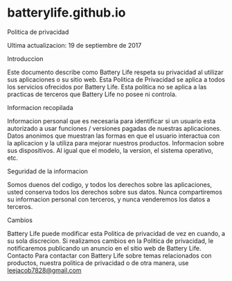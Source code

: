 # batterylife.github.io

Politica de privacidad

Ultima actualizacion: 19 de septiembre de 2017

Introduccion

Este documento describe como Battery Life respeta su privacidad al utilizar sus aplicaciones o su sitio web. Esta Politica de Privacidad se aplica a todos los servicios ofrecidos por Battery Life. Esta politica no se aplica a las practicas de terceros que Battery Life no posee ni controla.

Informacion recopilada

Informacion personal que es necesaria para identificar si un usuario esta autorizado a usar funciones / versiones pagadas de nuestras aplicaciones. Datos anonimos que muestran las formas en que el usuario interactua con la aplicacion y la utiliza para mejorar nuestros productos. Informacion sobre sus dispositivos. Al igual que el modelo, la version, el sistema operativo, etc.

Seguridad de la informacion

Somos duenos del codigo, y todos los derechos sobre las aplicaciones, usted conserva todos los derechos sobre sus datos. Nunca compartiremos su informacion personal con terceros, y nunca venderemos los datos a terceros.

Cambios

Battery Life puede modificar esta Politica de privacidad de vez en cuando, a su sola discrecion. Si realizamos cambios en la Politica de privacidad, le notificaremos publicando un anuncio en el sitio web de Battery Life. Contacto Para contactar con Battery Life sobre temas relacionados con productos, nuestra politica de privacidad o de otra manera, use leejacob7828@gmail.com
